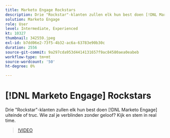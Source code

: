 ```yaml
---
title: Marketo Engage Rockstars
description: Drie "Rockstar"-klanten zullen elk hun best doen [!DNL Marketo Engage] uiteinde of truc. Wie zal je verblinden zonder geloof? Kijk en stem in real time.
solution: Marketo Engage
role: User
level: Intermediate, Experienced
kt: 10327
thumbnail: 342559.jpeg
exl-id: b7dd06e2-73f5-4b32-ac6a-63783e90b30c
duration: 2556
source-git-commit: 9a297cda953d4414131657f9ac84580aea0eabeb
workflow-type: tm+mt
source-wordcount: '50'
ht-degree: 0%

---
```


# [!DNL Marketo Engage] Rockstars

Drie &quot;Rockstar&quot;-klanten zullen elk hun best doen [!DNL Marketo Engage] uiteinde of truc. Wie zal je verblinden zonder geloof? Kijk en stem in real time.

>[!VIDEO](https://video.tv.adobe.com/v/342559/?quality=12&learn=on)
